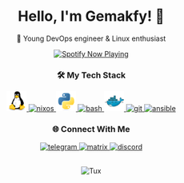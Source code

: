 <div align="center">

# Hello, I'm Gemakfy! 👋

🔧 Young DevOps engineer & Linux enthusiast

[![Spotify Now Playing](https://spotify-github-profile.kittinanx.com/api/view?uid=31lpjsjp3cp4yprauodrba4fzayy&cover_image=true&theme=novatorem&show_offline=false&background_color=121212&interchange=false&bar_color=53b14f&bar_color_cover=false)](https://open.spotify.com/user/31lpjsjp3cp4yprauodrba4fzayy)

</div>

<h3 align="center">🛠 My Tech Stack</h3>

<p align="center">
    <a href="https://www.linux.org/" target="_blank" rel="noreferrer">
        <img src="https://raw.githubusercontent.com/devicons/devicon/master/icons/linux/linux-original.svg" alt="linux" width="40" height="40"/>
    </a>
    <a href="https://nixos.org/" target="_blank" rel="noreferrer">
        <img src="https://raw.githubusercontent.com/NixOS/nixos-artwork/master/logo/nix-snowflake-colours.svg" alt="nixos" width="40" height="40"/>
    </a>
    <a href="https://www.python.org/" target="_blank" rel="noreferrer">
        <img src="https://raw.githubusercontent.com/devicons/devicon/master/icons/python/python-original.svg" alt="python" width="40" height="40"/>
    </a>
        <a href="https://www.gnu.org/software/bash/" target="_blank" rel="noreferrer">
        <img src="https://bashlogo.com/img/symbol/svg/full_colored_light.svg" alt="bash" width="40" height="40"/>
    </a>
    <a href="https://www.docker.com/" target="_blank" rel="noreferrer">
        <img src="https://raw.githubusercontent.com/devicons/devicon/master/icons/docker/docker-original.svg" alt="docker" width="40" height="40"/>
    </a>
    <a href="https://git-scm.com/" target="_blank" rel="noreferrer">
        <img src="https://www.vectorlogo.zone/logos/git-scm/git-scm-icon.svg" alt="git" width="40" height="40"/>
    </a>
    <a href="https://www.ansible.com/" target="_blank" rel="noreferrer">
        <img src="https://upload.wikimedia.org/wikipedia/commons/2/24/Ansible_logo.svg" alt="ansible" width="40" height="40"/>
    </a>
</p>

<h3 align="center">🌐 Connect With Me</h3>

<p align="center">
    <a href="https://t.me/gemakfy" target="_blank" rel="noreferrer">
        <img src="https://upload.wikimedia.org/wikipedia/commons/8/82/Telegram_logo.svg" alt="telegram" width="40" height="40"/>
    </a>
    <a href="https://matrix.to/#/@gemakfy:matrix.org" target="_blank" rel="noreferrer">
        <img src="https://matrix.org/images/matrix-logo-white.svg" alt="matrix" width="40" height="40"/>
    </a>
    <a href="https://discordapp.com/users/1222969539403190305" target="_blank" rel="noreferrer">
        <img src="https://cdn.prod.website-files.com/6257adef93867e50d84d30e2/66e3d80db9971f10a9757c99_Symbol.svg" alt="discord" width="40" height="40"/>
    </a>
</p>

<br>  

<div align="center">
    <img src="https://media.tenor.com/S61VCO73mOAAAAAj/linux-tux.gif" alt="Tux" width="200">
</div>
